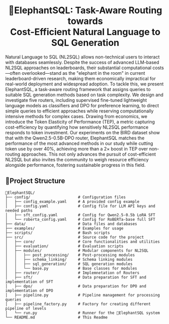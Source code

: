 <h1 align="center">🐘ElephantSQL: Task-Aware Routing towards <br>Cost-Efficient Natural Language to SQL Generation</h1>

Natural Language to SQL (NL2SQL) allows non-technical users to interact with databases seamlessly. Despite the success of advanced LLM-based NL2SQL approaches on leaderboards, their substantial computational costs—often overlooked—stand as the "elephant in the room" in current leaderboard-driven research, making them economically impractical for real-world deployment and widespread adoption. To tackle this, we present ElephantSQL, a task-aware routing framework that assigns queries to suitable SQL generation methods based on task complexity. We design and investigate five routers, including supervised fine-tuned lightweight language models as classifiers and DPO for preference learning, to direct simple queries to efficient approaches while reserving computationally intensive methods for complex cases. Drawing from economics, we introduce the Token Elasticity of Performance (TEP), a metric capturing cost-efficiency by quantifying how sensitively NL2SQL performance responds to token investment. Our experiments on the BIRD dataset show that with the Qwen2.5-0.5B-DPO router, ElephantSQL matches the performance of the most advanced methods in our study while cutting token use by over 40%, achieving more than a 2× boost in TEP over non-routing approaches. This not only advances the pursuit of cost-efficient NL2SQL but also invites the community to weigh resource efficiency alongside performance, fostering sustainable progress in this field.


## 📂Project Structure

```
🐘ElephantSQL/
├── config/                     # Configuration files
│   ├── config_example.yaml     # A provided config example
│   ├── config.yaml             # Config file for LLM API keys and needed paths
│   ├── sft_config.yaml         # Config for Qwen2.5-0.5b LoRA SFT
│   └── roberta_config.yaml     # Config for RoBERTa-base full SFT
├── data/                       # Data files and databases
├── examples/                   # Examples for usage
├── scripts/                    # Bash scripts
├── src/                        # Source code for the project
│   ├── core/                   # Core functionalities and utilities
│   ├── evaluation/             # Evaluation scripts
│   ├── modules/                # Modular components for NL2SQL
│   │   ├── post_processing/    # Post-processing modules
│   │   ├── schema_linking/     # Schema linking modules
│   │   ├── sql_generation/     # SQL generation modules
│   │   └── base.py             # Base classes for modules
│   ├── router/                 # Implemnetation of Routers
│   ├── sft/                   	# Data preparation for SFT and implementation of SFT
│   ├── dpo/                   	# Data preparation for DPO and implementation of DPO
│   ├── pipeline.py             # Pipeline management for processing queries
│   ├── pipeline_factory.py     # Factory for creating different pipeline of levels
│   └── run.py                  # Runner for the 🐘ElephantSQL system
└── README.md                   # This Readme
```

